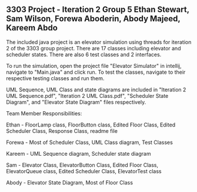 3303 Project - Iteration 2
Group 5
Ethan Stewart, Sam Wilson, Forewa Aboderin, Abody Majeed, Kareem Abdo
----------------------------------------------------------------------

The included java project is an elevator simulation using threads for iteration 2 of the 3303 group project.
There are 17 classes including elevator and scheduler states. There are also 6 test classes and 2 interfaces. 

To run the simulation, open the project file "Elevator Simulator" in intellij, navigate to "Main.java" and click
run. To test the classes, navigate to their respective testing classes and run them. 

UML Sequence, UML Class and state diagrams are included in "Iteration 2 UML Sequence.pdf", "Iteration 2 UML Class.pdf", 
"Scheduler State Diagram", and "Elevator State Diagram" files respectively.


Team Member Responsibilities:

Ethan - FloorLamp class, FloorButton class, Edited Floor Class, Edited Scheduler Class, Response Class, readme file

Forewa - Most of Scheduler Class, UML Class diagram, Test Classes

Kareem - UML Sequence diagram, Scheduler state diagram

Sam - Elevator Class, ElevatorButton Class, Edited Floor Class, ElevatorQueue class, Edited Scheduler Class, ElevatorTest class

Abody - Elevator State Diagram, Most of Floor Class 
